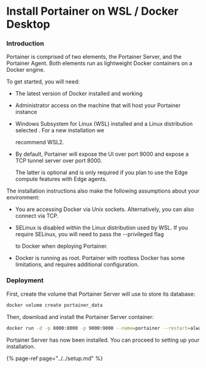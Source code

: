 # Install Portainer on WSL / Docker Desktop

### Introduction

Portainer is comprised of two elements, the Portainer Server, and the Portainer Agent. Both elements run as lightweight Docker containers on a Docker engine.

To get started, you will need:

* The latest version of Docker installed and working
* Administrator access on the machine that will host your Portainer instance
* Windows Subsystem for Linux \(WSL\) installed and a Linux distribution selected . For a new installation we 

  recommend WSL2.

* By default, Portainer will expose the UI over port 9000 and expose a TCP tunnel server over port 8000. 

  The latter is optional and is only required if you plan to use the Edge compute features with Edge agents.

The installation instructions also make the following assumptions about your environment:

* You are accessing Docker via Unix sockets. Alternatively, you can also connect via TCP.
* SELinux is disabled within the Linux distribution used by WSL. If you require SELinux, you will need to pass the --privileged flag 

  to Docker when deploying Portainer.

* Docker is running as root. Portainer with rootless Docker has some limitations, and requires additional configuration.

### Deployment

First, create the volume that Portainer Server will use to store its database:

```bash
docker volume create portainer_data
```

Then, download and install the Portainer Server container:

```bash
docker run -d -p 8000:8000 -p 9000:9000 --name=portainer --restart=always  -v /var/run/docker.sock:/var/run/docker.sock -v portainer_data:/data portainer/portainer-ce
```

Portainer Server has now been installed. You can proceed to setting up your installation.

{% page-ref page="../../setup.md" %}




